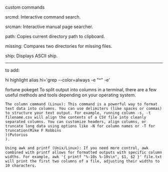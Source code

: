custom commands

srcmd:  Interactive command search.

srcman:  Interactive manual page searcher.

path:    Copies current directory path to clipboard.

missing: Compares two directories for missing files.

ship:    Displays ASCII ship.


----
to add:

hi highlight <word> <file>
alias hi='grep --color=always -e "^" -e'

fortune
pokeget
To split output into columns in a terminal, there are a few useful methods and tools depending on your operating system.

    The column command (Linux): This command is a powerful way to format text data into columns. You can use delimiters (like spaces or commas) to structure your text output. For example, running column -s, -t filename.csv will align the contents of a CSV file into cleanly separated columns. You can customize headers, align columns, or truncate long data using options like -N for column names or -T for truncation​(Mike F Robbins
    )​(Putorius
    ).

    Using awk and printf (Unix/Linux): If you need more control, awk combined with printf allows for formatted outputs with specific column widths. For example, awk '{ printf "%-10s %-10s\n", $1, $2 }' file.txt will print the first two columns of a file, adjusting their widths to 10 characters.

